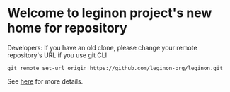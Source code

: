 # Welcome to leginon project's new home for repository

Developers:  If you have an old clone,  please change your remote repository's URL if you use git CLI

```git remote set-url origin https://github.com/leginon-org/leginon.git```

See [here](https://docs.github.com/en/get-started/getting-started-with-git/managing-remote-repositories#changing-a-remote-repositorys-url) for more details.

